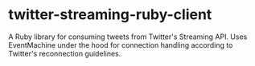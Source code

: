# twitter-streaming-ruby-client
A Ruby library for consuming tweets from Twitter's Streaming API. Uses EventMachine under the hood for connection handling according to Twitter's reconnection guidelines.
